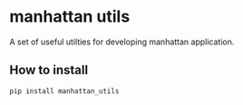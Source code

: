 manhattan utils
===============

A set of useful utilties for developing manhattan application.


How to install
--------------

`pip install manhattan_utils`